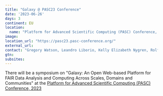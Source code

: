 ```yaml
---
title: "Galaxy @ PASC23 Conference"
date: '2023-06-26'
days: 3
continent: EU
location:
  name: "Platform for Advanced Scientific Computing (PASC) Conference, Davos, Switzerland"
image: 
location_url: "https://pasc23.pasc-conference.org/"
external_url: 
contact: "Gregory Watson, Leandro Liborio, Kelly Elizabeth Nygren, Rolf Verberg, Sergey Yakubov, Hans-Rudolf Hotz"
gtn: 
subsites: 
---
```


There will be a symposium on "Galaxy: An Open Web-based Platform for FAIR Data Analysis and Computing Across Scales, Domains and Communities" at the [Platform for Advanced Scientific Computing (PASC) Conference, 2023](https://pasc23.pasc-conference.org/)
